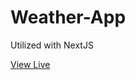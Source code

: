 # Weather-App

Utilized with NextJS

<a href="https://weather-app-kappa-khaki.vercel.app">View Live</a>
